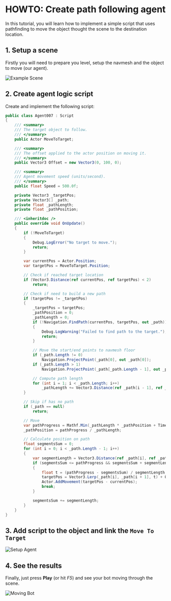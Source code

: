 # HOWTO: Create path following agent

In this tutorial, you will learn how to implement a simple script that uses pathfinding to move the object thought the scene to the destination location.

## 1. Setup a scene

Firstly you will need to prepare you level, setup the navmesh and the object to move (our agent).

![Example Scene](media/sample-scene.jpg)

## 2. Create agent logic script

Create and implement the following script:

```cs
public class Agent007 : Script
{
    /// <summary>
    /// The target object to follow.
    /// </summary>
    public Actor MoveToTarget;

    /// <summary>
    /// The offset applied to the actor position on moving it.
    /// </summary>
    public Vector3 Offset = new Vector3(0, 100, 0);

    /// <summary>
    /// Agent movement speed (units/second).
    /// </summary>
    public float Speed = 500.0f;

    private Vector3 _targetPos;
    private Vector3[] _path;
    private float _pathLength;
    private float _pathPosition;

    /// <inheritdoc />
    public override void OnUpdate()
    {
        if (!MoveToTarget)
        {
            Debug.LogError("No target to move.");
            return;
        }

        var currentPos = Actor.Position;
        var targetPos = MoveToTarget.Position;

        // Check if reached target location
        if (Vector3.Distance(ref currentPos, ref targetPos) < 2)
            return;

        // Check if need to build a new path
        if (targetPos != _targetPos)
        {
            _targetPos = targetPos;
            _pathPosition = 0;
            _pathLength = 0;
            if (!Navigation.FindPath(currentPos, targetPos, out _path))
            {
                Debug.LogWarning("Failed to find path to the target.");
                return;
            }

            // Move the start/end points to navmesh floor
            if (_path.Length != 0)
                Navigation.ProjectPoint(_path[0], out _path[0]);
            if (_path.Length > 1)
                Navigation.ProjectPoint(_path[_path.Length - 1], out _path[_path.Length - 1]);

            // Compute path length
            for (int i = 1; i < _path.Length; i++)
                _pathLength += Vector3.Distance(ref _path[i - 1], ref _path[i]);
        }

        // Skip if has no path
        if (_path == null)
            return;

        // Move
        var pathProgress = Mathf.Min(_pathLength * _pathPosition + Time.DeltaTime * Speed, _pathLength);
        _pathPosition = pathProgress / _pathLength;

        // Calculate position on path
        float segmentsSum = 0;
        for (int i = 0; i < _path.Length - 1; i++)
        {
            var segmentLength = Vector3.Distance(ref _path[i], ref _path[i + 1]);
            if (segmentsSum <= pathProgress && segmentsSum + segmentLength >= pathProgress)
            {
                float t = (pathProgress - segmentsSum) / segmentLength;
                targetPos = Vector3.Lerp(_path[i], _path[i + 1], t) + Offset;
                Actor.AddMovement(targetPos - currentPos);
                break;
            }

            segmentsSum += segmentLength;
        }
    }
}
```

## 3. Add script to the object and link the `Move To Target`

![Setup Agent](media/setup-agent.jpg)

## 4. See the results

Finally, just press **Play** (or hit *F5*) and see your bot moving through the scene.

![Moving Bot](../media/navmesh-agent.gif)
